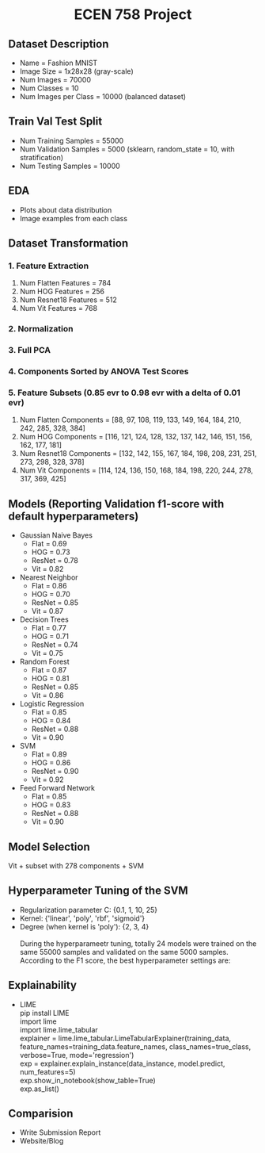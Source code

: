 <h1 style="text-align:center;">ECEN 758 Project</h1>

## Dataset Description
- Name = Fashion MNIST
- Image Size = 1x28x28 (gray-scale)
- Num Images = 70000
- Num Classes = 10
- Num Images per Class = 10000 (balanced dataset)

## Train Val Test Split
- Num Training Samples = 55000
- Num Validation Samples = 5000 (sklearn, random_state = 10, with stratification)
- Num Testing Samples = 10000

## EDA
- Plots about data distribution
- Image examples from each class

## Dataset Transformation
### 1. Feature Extraction
1. Num Flatten Features = 784
1. Num HOG Features = 256
1. Num Resnet18 Features = 512
1. Num Vit Features = 768
### 2. Normalization
### 3. Full PCA
### 4. Components Sorted by ANOVA Test Scores 
### 5. Feature Subsets (0.85 evr to 0.98 evr with a delta of 0.01 evr)
1. Num Flatten Components = [88, 97, 108, 119, 133, 149, 164, 184, 210, 242, 285, 328, 384]
1. Num HOG Components = [116, 121, 124, 128, 132, 137, 142, 146, 151, 156, 162, 177, 181]
1. Num Resnet18 Components = [132, 142, 155, 167, 184, 198, 208, 231, 251, 273, 298, 328, 378]
1. Num Vit Components = [114, 124, 136, 150, 168, 184, 198, 220, 244, 278, 317, 369, 425]

## Models (Reporting Validation f1-score with default hyperparameters)
- Gaussian Naive Bayes
    - Flat = 0.69
    - HOG = 0.73
    - ResNet = 0.78
    - Vit = 0.82
- Nearest Neighbor
    - Flat = 0.86
    - HOG = 0.70
    - ResNet = 0.85
    - Vit = 0.87
- Decision Trees
    - Flat = 0.77
    - HOG = 0.71
    - ResNet = 0.74
    - Vit = 0.75
- Random Forest
    - Flat = 0.87
    - HOG =  0.81
    - ResNet = 0.85
    - Vit = 0.86
- Logistic Regression
    - Flat = 0.85
    - HOG = 0.84
    - ResNet = 0.88
    - Vit = 0.90
- SVM
    - Flat = 0.89
    - HOG = 0.86
    - ResNet = 0.90
    - Vit = 0.92
- Feed Forward Network
    - Flat = 0.85
    - HOG = 0.83
    - ResNet = 0.88
    - Vit = 0.90

## Model Selection
Vit + subset with 278 components + SVM

## Hyperparameter Tuning of the SVM
- Regularization parameter C: {0.1, 1, 10, 25}
- Kernel: {'linear', 'poly', 'rbf', 'sigmoid'}
- Degree (when kernel is 'poly'): {2, 3, 4} 
  \
  \
During the hyperparameetr tuning, totally 24 models were trained on the same 55000 samples and validated on the same 5000 samples. \
According to the F1 score, the best hyperparameter settings are: 

## Explainability
- LIME
  \
  pip install LIME \
  import lime  \
  import lime.lime_tabular \
  explainer = lime.lime_tabular.LimeTabularExplainer(training_data, feature_names=training_data.feature_names, class_names=true_class, verbose=True, mode='regression') \
  exp = explainer.explain_instance(data_instance, model.predict, num_features=5) \
  exp.show_in_notebook(show_table=True) \
  exp.as_list()

## Comparision
- Write Submission Report
- Website/Blog
